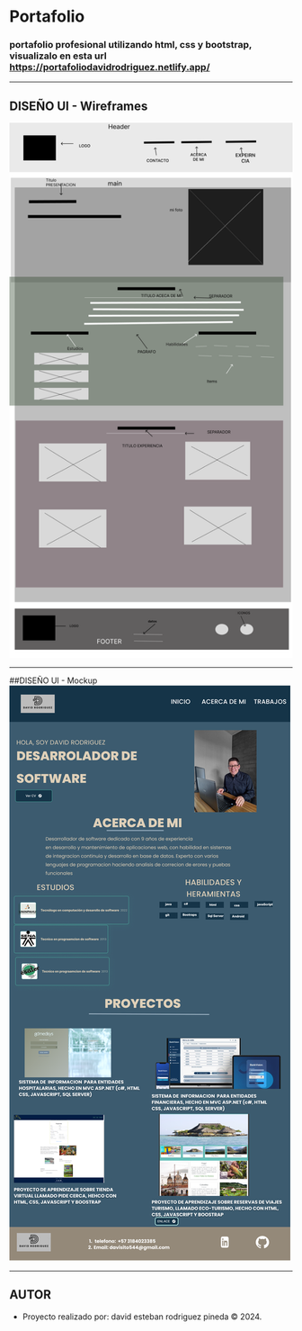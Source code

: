 # Portafolio

### portafolio profesional utilizando html, css y bootstrap, visualizalo en esta url https://portafoliodavidrodriguez.netlify.app/

---

## DISEÑO UI - Wireframes

![alt text](assets/WireFrame.png)

---

##DISEÑO UI - Mockup
![alt text](assets/Mockup.png)

---

## AUTOR

- Proyecto realizado por: david esteban rodriguez pineda © 2024.

